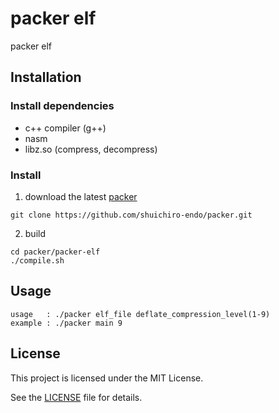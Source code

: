 # packer elf
packer elf

## Installation
### Install dependencies
- c++ compiler (g++)
- nasm
- libz.so (compress, decompress)

### Install
1. download the latest [packer](https://github.com/shuichiro-endo/packer)
```
git clone https://github.com/shuichiro-endo/packer.git
```
2. build
```
cd packer/packer-elf
./compile.sh
```

## Usage
```
usage   : ./packer elf_file deflate_compression_level(1-9)
example : ./packer main 9
```

## License
This project is licensed under the MIT License.

See the [LICENSE](https://github.com/shuichiro-endo/packer/blob/main/LICENSE) file for details.
